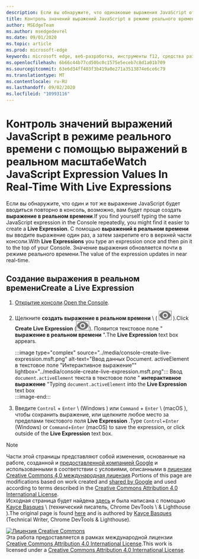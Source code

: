 ```yaml
---
description: Если вы обнаружите, что одинаковые выражения JavaScript отображаются на консоли несколько раз, попробуйте вместо этого использовать выражения в реальном времени.
title: Контроль значений выражений JavaScript в режиме реального времени с помощью выражений в реальном масштабе
author: MSEdgeTeam
ms.author: msedgedevrel
ms.date: 09/01/2020
ms.topic: article
ms.prod: microsoft-edge
keywords: microsoft edge, веб-разработка, инструменты f12, средства разработчика
ms.openlocfilehash: 6b66c44b77cd50bc0c1575e5eceb7c8d1a01b709
ms.sourcegitcommit: 63e6d34ff483f3b419a0e271a3513874e6ce6c79
ms.translationtype: MT
ms.contentlocale: ru-RU
ms.lasthandoff: 09/02/2020
ms.locfileid: "10993116"
---
```

<!-- Copyright Kayce Basques 

   Licensed under the Apache License, Version 2.0 (the "License");
   you may not use this file except in compliance with the License.
   You may obtain a copy of the License at

       https://www.apache.org/licenses/LICENSE-2.0

   Unless required by applicable law or agreed to in writing, software
   distributed under the License is distributed on an "AS IS" BASIS,
   WITHOUT WARRANTIES OR CONDITIONS OF ANY KIND, either express or implied.
   See the License for the specific language governing permissions and
   limitations under the License.  -->





# <span data-ttu-id="f93cd-104">Контроль значений выражений JavaScript в режиме реального времени с помощью выражений в реальном масштабе</span><span class="sxs-lookup"><span data-stu-id="f93cd-104">Watch JavaScript Expression Values In Real-Time With Live Expressions</span></span>   

  

<span data-ttu-id="f93cd-105">Если вы обнаружите, что один и тот же выражение JavaScript будет вводиться повторно в консоль, возможно, вам будет проще создать **выражение в реальном времени**.</span><span class="sxs-lookup"><span data-stu-id="f93cd-105">If you find yourself typing the same JavaScript expression in the Console repeatedly, you might find it easier to create a **Live Expression**.</span></span>  <span data-ttu-id="f93cd-106">С помощью **выражений в реальном времени** вы вводите выражение один раз, а затем закрепите его в верхней части консоли.</span><span class="sxs-lookup"><span data-stu-id="f93cd-106">With **Live Expressions** you type an expression once and then pin it to the top of your Console.</span></span>  <span data-ttu-id="f93cd-107">Значение выражения обновляется почти в режиме реального времени.</span><span class="sxs-lookup"><span data-stu-id="f93cd-107">The value of the expression updates in near real-time.</span></span>  

## <span data-ttu-id="f93cd-108">Создание выражения в реальном времени</span><span class="sxs-lookup"><span data-stu-id="f93cd-108">Create a Live Expression</span></span>   

1.  <span data-ttu-id="f93cd-109">[Открытие консоли][DevToolsConsoleReferenceOpenConsole].</span><span class="sxs-lookup"><span data-stu-id="f93cd-109">[Open the Console][DevToolsConsoleReferenceOpenConsole].</span></span>  
1.  <span data-ttu-id="f93cd-110">Щелкните **создать выражение в реальном времени** \ ( ![ создать выражение в реальном времени ][ImageCreateLiveExpressionIcon] ).</span><span class="sxs-lookup"><span data-stu-id="f93cd-110">Click **Create Live Expression** \(![Create Live Expression][ImageCreateLiveExpressionIcon]\).</span></span>  <span data-ttu-id="f93cd-111">Появится текстовое поле " **выражение в реальном времени** ".</span><span class="sxs-lookup"><span data-stu-id="f93cd-111">The **Live Expression** text box appears.</span></span>  
    
    :::image type="complex" source="../media/console-create-live-expression.msft.png" alt-text="Ввод данных Document. activeElement в текстовое поле &quot;Интерактивное выражение&quot;" lightbox="../media/console-create-live-expression.msft.png":::
       <span data-ttu-id="f93cd-113">Ввод `document.activeElement` текста в текстовое поле " **интерактивное выражение** "</span><span class="sxs-lookup"><span data-stu-id="f93cd-113">Typing `document.activeElement` into the **Live Expression** text box</span></span>  
    :::image-end:::  
    
1.  <span data-ttu-id="f93cd-114">Введите `Control` + `Enter` \ (Windows \) или `Command` + `Enter` \ (macOS \), чтобы сохранить выражение, или щелкните любое место за пределами текстового поля **Live Expression** .</span><span class="sxs-lookup"><span data-stu-id="f93cd-114">Type `Control`+`Enter` \(Windows\) or `Command`+`Enter` \(macOS\) to save the expression, or click outside of the **Live Expression** text box.</span></span>  

<!--todo: add reference open console (open the console) section when available  -->  

 



<!-- image links -->  

[ImageCreateLiveExpressionIcon]: ../media/create-live-expression-icon.msft.png  

<!-- links -->  

[DevToolsConsoleReferenceOpenConsole]: ./reference.md#open-the-console "Открытие ссылки на консоль консоли | Документы Microsoft"  

> [!NOTE]
> <span data-ttu-id="f93cd-116">Части этой страницы представляют собой изменения, основанные на работе, созданной и [предоставленной компанией Google][GoogleSitePolicies] и использованными в соответствии с условиями, описанными в [лицензии Creative Commons 4,0 международная лицензия][CCA4IL].</span><span class="sxs-lookup"><span data-stu-id="f93cd-116">Portions of this page are modifications based on work created and [shared by Google][GoogleSitePolicies] and used according to terms described in the [Creative Commons Attribution 4.0 International License][CCA4IL].</span></span>  
> <span data-ttu-id="f93cd-117">Исходная страница будет найдена [здесь](https://developers.google.com/web/tools/chrome-devtools/console/live-expressions) и была написана с помощью [Kayce Basques][KayceBasques] \ (технический писатель, Chrome DevTools \ & Lighthouse \).</span><span class="sxs-lookup"><span data-stu-id="f93cd-117">The original page is found [here](https://developers.google.com/web/tools/chrome-devtools/console/live-expressions) and is authored by [Kayce Basques][KayceBasques] \(Technical Writer, Chrome DevTools \& Lighthouse\).</span></span>  

[![Лицензия Creative Commons][CCby4Image]][CCA4IL]  
<span data-ttu-id="f93cd-119">Эта работа предоставляется в рамках международной лицензии [Creative Commons Attribution 4.0 International License][CCA4IL].</span><span class="sxs-lookup"><span data-stu-id="f93cd-119">This work is licensed under a [Creative Commons Attribution 4.0 International License][CCA4IL].</span></span>  

[CCA4IL]: https://creativecommons.org/licenses/by/4.0  
[CCby4Image]: https://i.creativecommons.org/l/by/4.0/88x31.png  
[GoogleSitePolicies]: https://developers.google.com/terms/site-policies  
[KayceBasques]: https://developers.google.com/web/resources/contributors/kaycebasques  
